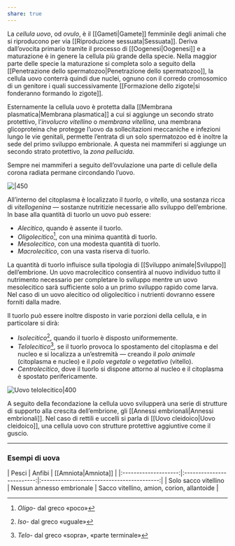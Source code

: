 ```yaml
---
share: true
---
```

La *cellula uovo*, od *ovulo*, è il [[Gameti|Gamete]] femminile degli animali che si riproducono per via [[Riproduzione sessuata|Sessuata]].
Deriva dall’ovocita primario tramite il processo di [[Oogenesi|Oogenesi]] e a maturazione è in genere la cellula più grande della specie. 
Nella maggior parte delle specie la maturazione si completa solo a seguito della [[Penetrazione dello spermatozoo|Penetrazione dello spermatozoo]], la cellula uovo conterrà quindi due nuclei, ognuno con il corredo cromosomico di un genitore i quali successivamente [[Formazione dello zigote|si fonderanno formando lo zigote]].

Esternamente la cellula uovo è protetta dalla [[Membrana plasmatica|Membrana plasmatica]] a cui si aggiunge un secondo strato protettivo, l’*involucro vitellino* o *membrana vitellina*, una membrana glicoproteina che protegge l’uovo da sollecitazioni meccaniche e infezioni lungo le vie genitali, permette l’entrata di un solo spermatozoo ed è inoltre la sede del primo sviluppo embrionale.
A questa nei mammiferi si aggiunge un secondo strato protettivo, la *zona pellucida*.

Sempre nei mammiferi a seguito dell’ovulazione una parte di cellule della corona radiata permane circondando l’uovo.

![|450](616e7e7c472b635e2bd17070a3a87931_MD5%201.png)

All’interno del citoplasma è localizzato il *tuorlo*, o *vitello*, una sostanza ricca di *vitellogenina* — sostanze nutritizie necessarie allo sviluppo dell’embrione.
In base alla quantità di tuorlo un uovo può essere:
- *Alecitico*, quando è assente il tuorlo.
- *Oligolecitico*[^1], con una minima quantità di tuorlo.
- *Mesolecitico*, con una modesta quantità di tuorlo.
- *Macrolecitico*, con una vasta riserva di tuorlo.

La quantità di tuorlo influisce sulla tipologia di [[Sviluppo animale|Sviluppo]] dell’embrione. Un uovo macrolecitico consentirà al nuovo individuo tutto il nutrimento necessario per completare lo sviluppo mentre un uovo mesolecitico sarà sufficiente solo a un primo sviluppo rapido come larva.
Nel caso di un uovo alecitico od oligolecitico i nutrienti dovranno essere forniti dalla madre.

Il tuorlo può essere inoltre disposto in varie porzioni della cellula, e in particolare si dirà:
- *Isolecitico*[^2], quando il tuorlo è disposto uniformemente.
- *Telolecitico*[^3], se il tuorlo provoca lo spostamento del citoplasma e del nucleo e si localizza a un’estremità — creando il *polo animale* (citoplasma e nucleo) e il *polo vegetale* o *vegetativo* (vitello).
- *Centrolecitico*, dove il tuorlo si dispone attorno al nucleo e il citoplasma è spostato perifericamente.

![Uovo telolecitico|400](2f610dbce153402c4c6599eea9791cac_MD5%201.png)

[^1]: *Oligo-* dal greco «poco»
[^2]: *Iso-* dal greco «uguale»
[^3]: *Telo-* dal greco «sopra», «parte terminale»

A seguito della fecondazione la cellula uovo svilupperà una serie di strutture di supporto alla crescita dell’embrione, gli [[Annessi embrionali|Annessi embrionali]].
Nel caso di rettili e uccelli si parla di [[Uovo cleidoico|Uovo cleidoico]], una cellula uovo con strutture protettive aggiuntive come il guscio.

---

### Esempi di uova
|        Pesci         |          Anfibi           |                [[Amniota|Amniota]]                 |
|:--------------------:|:-------------------------:|:------------------------------------------:|
| Solo sacco vitellino | Nessun annesso embrionale | Sacco vitellino, amion, corion, allantoide |